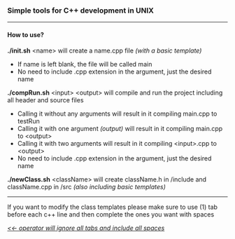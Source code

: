 ### Simple tools for C++ development in UNIX

***

#### How to use?

__./init.sh__ <name\> will create a name.cpp file _(with a basic template)_

- If name is left blank, the file will be called main
- No need to include .cpp extension in the argument, just the desired name

__./compRun.sh__ <input\> <output\> will compile and run the project including all header and source files

- Calling it without any arguments will result in it compiling main.cpp to testRun
- Calling it with one argument _(output)_ will result in it compiling main.cpp to <output\>
- Calling it with two arguments will result in it compiling <input\>.cpp to <output\>
- No need to include .cpp extension in the argument, just the desired name

__./newClass.sh__ <className\> will create className.h in /include and className.cpp in /src
_(also including basic templates)_


***

If you want to modify the class templates please make sure to use (1) tab before each c++ line and then complete the ones you want with spaces

[_<<\- operator will ignore all tabs and include all spaces_](https://www.gnu.org/software/bash/manual/bash.html#Here-Documents)
